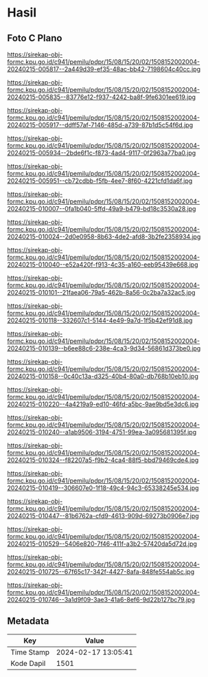 # Hasil

## Foto C Plano

https://sirekap-obj-formc.kpu.go.id/c941/pemilu/pdpr/15/08/15/20/02/1508152002004-20240215-005817--2a449d39-ef35-48ac-bb42-7198604c40cc.jpg

https://sirekap-obj-formc.kpu.go.id/c941/pemilu/pdpr/15/08/15/20/02/1508152002004-20240215-005835--83776e12-f937-4242-ba8f-9fe6301ee619.jpg

https://sirekap-obj-formc.kpu.go.id/c941/pemilu/pdpr/15/08/15/20/02/1508152002004-20240215-005917--ddff57af-7146-485d-a739-87b1d5c54f6d.jpg

https://sirekap-obj-formc.kpu.go.id/c941/pemilu/pdpr/15/08/15/20/02/1508152002004-20240215-005934--2bde6f1c-f873-4ad4-9117-0f2963a77ba0.jpg

https://sirekap-obj-formc.kpu.go.id/c941/pemilu/pdpr/15/08/15/20/02/1508152002004-20240215-005951--cb72cdbb-f5fb-4ee7-8f60-4221cfd1da6f.jpg

https://sirekap-obj-formc.kpu.go.id/c941/pemilu/pdpr/15/08/15/20/02/1508152002004-20240215-010007--0fa1b040-5ffd-49a9-b479-bd18c3530a28.jpg

https://sirekap-obj-formc.kpu.go.id/c941/pemilu/pdpr/15/08/15/20/02/1508152002004-20240215-010024--2d0e0958-8b63-4de2-afd8-3b2fe2358934.jpg

https://sirekap-obj-formc.kpu.go.id/c941/pemilu/pdpr/15/08/15/20/02/1508152002004-20240215-010040--e52a420f-f913-4c35-a160-eeb95439e668.jpg

https://sirekap-obj-formc.kpu.go.id/c941/pemilu/pdpr/15/08/15/20/02/1508152002004-20240215-010101--21faea06-79a5-462b-8a56-0c2ba7a32ac5.jpg

https://sirekap-obj-formc.kpu.go.id/c941/pemilu/pdpr/15/08/15/20/02/1508152002004-20240215-010118--332607c1-5144-4e49-9a7d-1f5b42ef91d8.jpg

https://sirekap-obj-formc.kpu.go.id/c941/pemilu/pdpr/15/08/15/20/02/1508152002004-20240215-010139--b6ee88c6-238e-4ca3-9d34-56861d373be0.jpg

https://sirekap-obj-formc.kpu.go.id/c941/pemilu/pdpr/15/08/15/20/02/1508152002004-20240215-010158--0c40c13a-d325-40b4-80a0-db768b10eb10.jpg

https://sirekap-obj-formc.kpu.go.id/c941/pemilu/pdpr/15/08/15/20/02/1508152002004-20240215-010220--4a4219a9-ed10-46fd-a5bc-9ae9bd5e3dc6.jpg

https://sirekap-obj-formc.kpu.go.id/c941/pemilu/pdpr/15/08/15/20/02/1508152002004-20240215-010240--a1ab9506-3194-4751-99ea-3a095681395f.jpg

https://sirekap-obj-formc.kpu.go.id/c941/pemilu/pdpr/15/08/15/20/02/1508152002004-20240215-010324--f82207a5-f9b2-4ca4-88f5-bbd79469cde4.jpg

https://sirekap-obj-formc.kpu.go.id/c941/pemilu/pdpr/15/08/15/20/02/1508152002004-20240215-010419--306607e0-1f18-49c4-94c3-65338245e534.jpg

https://sirekap-obj-formc.kpu.go.id/c941/pemilu/pdpr/15/08/15/20/02/1508152002004-20240215-010447--81b6762a-cfd9-4613-909d-69273b0906e7.jpg

https://sirekap-obj-formc.kpu.go.id/c941/pemilu/pdpr/15/08/15/20/02/1508152002004-20240215-010529--5406e820-7f46-411f-a3b2-57420da5d72d.jpg

https://sirekap-obj-formc.kpu.go.id/c941/pemilu/pdpr/15/08/15/20/02/1508152002004-20240215-010725--67f65c17-342f-4427-8afa-848fe554ab5c.jpg

https://sirekap-obj-formc.kpu.go.id/c941/pemilu/pdpr/15/08/15/20/02/1508152002004-20240215-010746--3a1d9f09-3ae3-41a6-8ef6-9d22b127bc79.jpg


## Metadata

| Key        | Value               |
| ---------- | ------------------- |
| Time Stamp | 2024-02-17 13:05:41 |
| Kode Dapil | 1501                |



